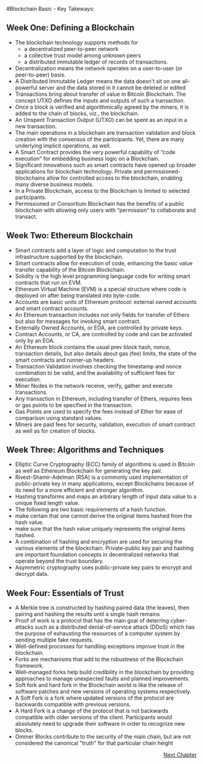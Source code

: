 #Blockchain Basic - Key Takeways:

## Week One: Defining a Blockchain
- The blockchain technology supports methods for
  - a decentralized peer-to-peer network
  - a collective trust model among unknown peers
  - a distributed immutable ledger of records of transactions.
- Decentralization means the network operates on a user-to-user (or peer-to-peer) basis. 
- A Distributed Immutable Ledger means the data doesn't sit on one all-powerful server and the data stored in it cannot be deleted or edited 
- Transactions bring about transfer of value in Bitcoin Blockchain. The concept UTXO defines the inputs and outputs of such a transaction. 
- Once a block is verified and algorithmically agreed by the miners, it is added to the chain of blocks, viz., the blockchain. 
- An Unspent Transaction Output (UTXO) can be spent as an input in a new transaction. 
- The main operations in a blockchain are transaction validation and block creation with the consensus of the participants. Yet, there are many underlying implicit operations, as well. 
- A Smart Contract provides the very powerful capability of “code execution” for embedding business logic on a Blockchain. 
- Significant innovations such as smart contracts have opened up broader applications for blockchain technology. Private and permissioned- blockchains allow for controlled access to the blockchain, enabling many diverse business models. 
- In a Private Blockchain, access to the Blockchain is limited to selected participants. 
- Permissioned or Consortium Blockchain has the benefits of a public blockchain with allowing only users with “permission” to collaborate and transact.

## Week Two: Ethereum Blockchain
- Smart contracts add a layer of logic and computation to the trust infrastructure supported by the blockchain.
- Smart contracts allow for execution of code, enhancing the basic value transfer capability of the Bitcoin Blockchain.
- Solidity is the high level programming language code for writing smart contracts that run on EVM.
- Ethereum Virtual Machine (EVM) is a special structure where code is deployed on after being translated into byte-code. 
- Accounts are basic units of Ethereum protocol: external owned accounts and smart contract accounts.
- An Ethereum transaction includes not only fields for transfer of Ethers but also for messages for invoking smart contract.
- Externally Owned Accounts, or EOA, are controlled by private keys.
- Contract Accounts, or CA, are controlled by code and can be activated only by an EOA.
- An Ethereum block contains the usual prev block hash, nonce, transaction details, but also details about gas (fee) limits, the state of the smart contracts and runner-up headers.
- Transaction Validation involves checking the timestamp and nonce combination to be valid, and the availability of sufficient fees for execution.
- Miner Nodes in the network receive, verify, gather and execute transactions.
- Any transaction in Ethereum, including transfer of Ethers, requires fees or gas points to be specified in the transaction.
- Gas Points are used to specify the fees instead of Ether for ease of comparison using standard values.
- Miners are paid fees for security, validation, execution of smart contract as well as for creation of blocks.

## Week Three: Algorithms and Techniques
- Elliptic Curve Cryptography (ECC) family of algorithms is used in Bitcoin as well as Ethereum Blockchain for generating the key pair.
- Rivest-Shamir-Adelman (RSA) is a commonly used implementation of public-private key in many applications, except Blockchains because of its need for a more efficient and stronger algorithm.
- Hashing transforms and maps an arbitrary length of input data value to a unique fixed length value.
- The following are two basic requirements of a hash function. 
- make certain that one cannot derive the original items hashed from the hash value.
- make sure that the hash value uniquely represents the original items hashed.
- A combination of hashing and encryption are used for securing the various elements of the blockchain. Private-public key pair and hashing are important foundation concepts in decentralized networks that operate beyond the trust boundary.
- Asymmetric cryptography uses public-private key pairs to encrypt and decrypt data.

## Week Four: Essentials of Trust
- A Merkle tree is constructed by hashing paired data (the leaves), then pairing and hashing the results until a single hash remains 
- Proof of work is a protocol that has the main goal of deterring cyber-attacks such as a distributed denial-of-service attack (DDoS) which has the purpose of exhausting the resources of a computer system by sending multiple fake requests. 
- Well-defined processes for handling exceptions improve trust in the blockchain. 
- Forks are mechanisms that add to the robustness of the Blockchain framework. 
- Well-managed forks help build credibility in the blockchain by providing approaches to manage unexpected faults and planned improvements. 
- Soft fork and hard fork in the Blockchain world is like the release of software patches and new versions of operating systems respectively. 
- A Soft Fork is a fork where updated versions of the protocol are backwards compatible with previous versions. 
- A Hard Fork is a change of the protocol that is not backwards compatible with older versions of the client. Participants would absolutely need to upgrade their software in order to recognize new blocks. 
- Ommer Blocks contribute to the security of the main chain, but are not considered the canonical "truth" for that particular chain height

<p align="right">
   <a href="./">Next Chapter</a>
</p>
